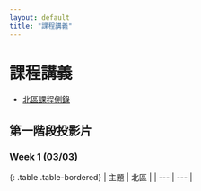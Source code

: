```yaml
---
layout: default
title: "課程講義"
---
```

# 課程講義

- [北區課程側錄]()

## 第一階段投影片

### Week 1 (03/03)

{: .table .table-bordered}
| 主題 | 北區 |
| --- | --- |
